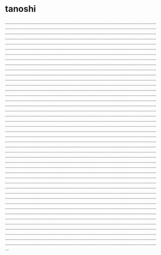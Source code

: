 # tanoshi
...................................................................................................................................................................................................................................................................................................................................................................................................................................................................................................................................................................................................................................................................................................................................................................................................................................................................................................................................................................................................................................................................................................................................................................................................................................................................................................................................................................................................................................................................................................................................................................................................................................................................................................................................................................................................................................................................................................................................................................................................................................................................................................................................................................................................................................................................................................................................................................................................................................................................................................................................................................................................................................................................................................................................................................................................................................................................................................................................................................................................................................................................................................................................................................................................................................................................................................................................................................................................................................................................................................................................................................................................................................................................................................................................................................................................................................................................................................................................................................................................................................................................................................................................................................................................................................................................................................................................................................................................................................................................................................................................................................................................................................................................................................................................................................................................................................................................................................................................................................................................................................................................................................................................................................................................................................................................................................................................................................................................................................................................................................................................................................................................................................................................................